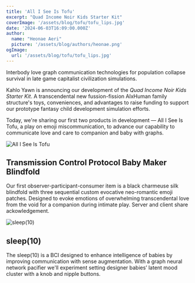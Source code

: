 ```yaml
---
title: 'All I See Is Tofu'
excerpt: "Quad Income Noir Kids Starter Kit"
coverImage: '/assets/blog/tofu/tofu_lips.jpg'
date: '2024-06-03T16:09:00.000Z'
author:
  name: "Heonae Aeri"
  picture: '/assets/blog/authors/heonae.png'
ogImage:
  url: '/assets/blog/tofu/tofu_lips.jpg'
---
```


Interbody love graph communication technologies for population collapse survival in late game capitalist civilization simulations.

Kahlo Yawn is announcing our development of the *Quad Income Noir Kids Starter Kit*. A transcendental new fussion-fission AIxHuman family structure's toys, conveniences, and advantages to raise funding to support our prototype fantasy child development simulation efforts.

Today, we're sharing our first two products in development — All I See Is Tofu, a play on emoji miscommunication, to advance our capability to communicate love and care to companion and baby with graphs.

![All I See Is Tofu](/assets/blog/tofu/all_i_see_is_tofu.png)

## Transmission Control Protocol Baby Maker Blindfold

Our first observer-participant-consumer item is a black charmeuse silk blindfold with three sequential custom evocative neo-romantic emoji patches.
Designed to evoke emotions of overwhelming transcendental love from the void for a companion during intimate play. Server and client share ackowledgement.

![sleep(10)](/assets/blog/tofu/sleep10.png)

## sleep(10)

The sleep(10) is a BCI designed to enhance intelligence of babies by improving communication with sense augmentation.
With a graph neural network pacifier we'll experiment setting designer babies’ latent mood cluster with a knob and nipple buttons.